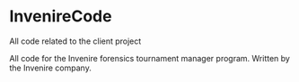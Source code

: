 # InvenireCode
All code related to the client project

All code for the Invenire forensics tournament manager program. Written by the Invenire company. 
